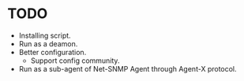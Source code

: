 # TODO

- Installing script.
- Run as a deamon.
- Better configuration.
  - Support config community.
- Run as a sub-agent of Net-SNMP Agent through Agent-X protocol.
